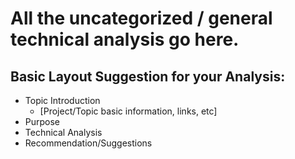 # All the uncategorized / general technical analysis go here.

## Basic Layout Suggestion for your Analysis:
 - Topic Introduction
	 - [Project/Topic basic information, links, etc] 
 - Purpose
 - Technical Analysis
 - Recommendation/Suggestions
